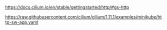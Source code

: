 https://docs.cilium.io/en/stable/gettingstarted/http/#gs-http

https://raw.githubusercontent.com/cilium/cilium/1.11.1/examples/minikube/http-sw-app.yaml
